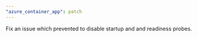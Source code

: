 ```yaml
---
"azure_container_app": patch
---
```


Fix an issue which prevented to disable startup and and readiness probes.
